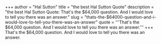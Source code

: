 +++
author = "Hal Sutton"
title = "the best Hal Sutton Quote"
description = "the best Hal Sutton Quote: That's the $64,000 question. And I would love to tell you there was an answer."
slug = "thats-the-$64000-question-and-i-would-love-to-tell-you-there-was-an-answer"
quote = '''That's the $64,000 question. And I would love to tell you there was an answer.'''
+++
That's the $64,000 question. And I would love to tell you there was an answer.
